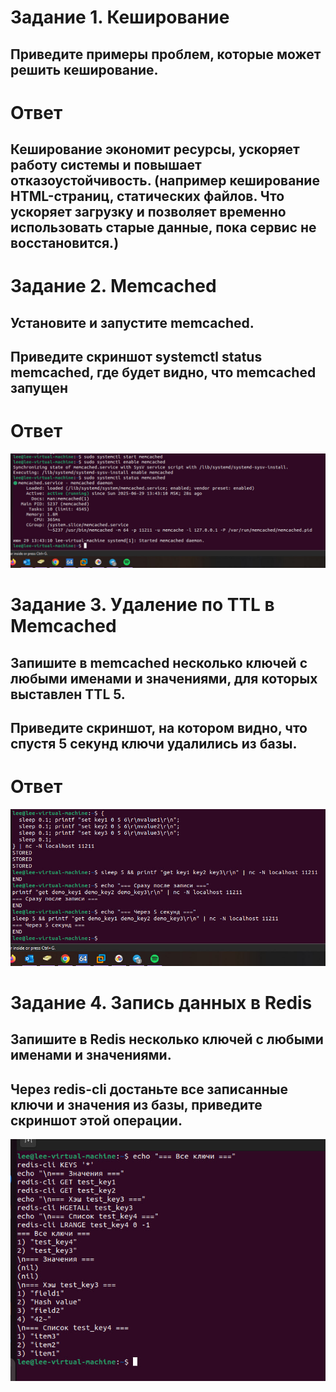 # Задание 1. Кеширование
## Приведите примеры проблем, которые может решить кеширование.
# Ответ
## Кеширование экономит ресурсы, ускоряет работу системы и повышает отказоустойчивость. (например кеширование HTML-страниц, статических файлов. Что ускоряет загрузку и позволяет временно использовать старые данные, пока сервис не восстановится.)

# Задание 2. Memcached
## Установите и запустите memcached.
## Приведите скриншот systemctl status memcached, где будет видно, что memcached запущен

# Ответ

![Скриншот](https://github.com/MindTempest/git_hw/blob/main/memcached.jpg)

# Задание 3. Удаление по TTL в Memcached
## Запишите в memcached несколько ключей с любыми именами и значениями, для которых выставлен TTL 5.
## Приведите скриншот, на котором видно, что спустя 5 секунд ключи удалились из базы.

# Ответ

![Скриншот](https://github.com/MindTempest/git_hw/blob/main/key5.jpg)

# Задание 4. Запись данных в Redis
## Запишите в Redis несколько ключей с любыми именами и значениями.
## Через redis-cli достаньте все записанные ключи и значения из базы, приведите скриншот этой операции.

![Скриншот](https://github.com/MindTempest/git_hw/blob/main/redis.jpg)

